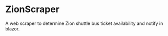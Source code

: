 # ZionScraper
A web scraper to determine Zion shuttle bus ticket availability and notify in blazor.
